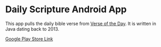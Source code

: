 # Daily Scripture Android App
This app pulls the daily bible verse from [Verse of the Day](verseoftheday.com). It is written in Java dating back to 2013.

[Google Play Store Link](https://play.google.com/store/apps/details?id=com.mooneylabs.android.dailyscripture)
